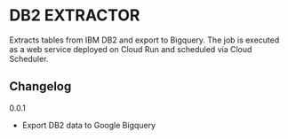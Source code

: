# DB2 EXTRACTOR #

Extracts tables from IBM DB2 and export to Bigquery.
The job is executed as a web service deployed on Cloud Run and scheduled via Cloud Scheduler.

## Changelog

0.0.1
- Export DB2 data to Google Bigquery
